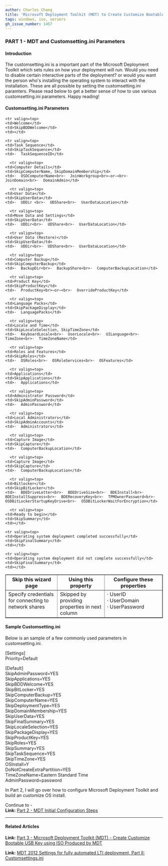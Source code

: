 ```yaml
---
author: Charles Chang
title: 'Microsoft Deployment Toolkit (MDT) to Create Customize Bootable USB Key - Customsetting.ini'
tags: windows, iso, servers
gh_issue_number: 1457
---
```


### PART 1 - MDT and Customsetting.ini Parameters ###

#### Introduction ####
The customsetting.ini is a important part of the Microsoft Deployment Toolkit which sets rules on how your deployment will run. Would you need to disable certain interactive parts of the deployment? or would you want the person who's installing the operating system to interact with the installation. These are all possible by setting the customsetting.ini paramters. Please read below to get a better sense of how to use various customsetting.ini parameters. Happy reading!

#### Customsetting.ini Parameters ####
<table width=100% border=1>
  <tr>
    <th width=33%><b>Skip this wizard page</b></th>
    <th width=30%><b>Using this property</b></th>
    <th width=37%><b>Configure these properties</b></th>
  </tr>
  
    <tr valign=top>
    <td>Welcome</td>
    <td>SkipBDDWelcome</td>
    <td></td>
  </tr>
  
  <tr valign=top>
    <td>Specify credentials for connecting to network shares</td>
    <td>Skipped by providing properties in next column</td>
    <td>·  UserID<BR>·  UserDomain<BR>·  UserPassword</td>
  </tr>
  
    <tr valign=top>
    <td>Task Sequence</td>
    <td>SkipTaskSequence</td>
    <td>·  TaskSequenceID</td>
  </tr>
  
      <tr valign=top>
    <td>Computer Details</td>
    <td>SkipComputerName, SkipDomainMembership</td>
    <td>·  OSDComputerName<br>·  JoinWorkgroup<br>–or–<br>·  JoinDomain<br>·  DomainAdmin</td>
  </tr>
  
      <tr valign=top>
    <td>User Data</td>
    <td>SkipUserData</td>
    <td>·  UDDir <br>·  UDShare<br>·  UserDataLocation</td>
  </tr>
  
      <tr valign=top>
    <td>Move Data and Settings</td>
    <td>SkipUserData</td>
    <td>·  UDDir<br>·  UDShare<br>·  UserDataLocation</td>
  </tr>
  
      <tr valign=top>
    <td>User Data (Restore)</td>
    <td>SkipUserData</td>
    <td>·  UDDir<br>·  UDShare<br>·  UserDataLocation</td>
  </tr>
  
      <tr valign=top>
    <td>Computer Backup</td>
    <td>SkipComputerBackup</td>
    <td>·  BackupDir<br>·  BackupShare<br>·  ComputerBackupLocation</td>
  </tr>
  
      <tr valign=top>
    <td>Product Key</td>
    <td>SkipProductKey</td>
    <td>·  ProductKey<br>–or–<br>·  OverrideProductKey</td>
  </tr>
  
      <tr valign=top>
    <td>Language Packs</td>
    <td>SkipPackageDisplay</td>
    <td>·  LanguagePacks</td>
  </tr>
  
      <tr valign=top>
    <td>Locale and Time</td>
    <td>SkipLocaleSelection, SkipTimeZone</td>
    <td>·  KeyboardLocale<br>·  UserLocale<br>·  UILanguage<br>·  TimeZone<br>·  TimeZoneName</td>
  </tr>
  
      <tr valign=top>
    <td>Roles and Features</td>
    <td>SkipRoles</td>
    <td>·  OSRoles<br>·  OSRoleServices<br>·  OSFeatures</td>
  </tr>
  
      <tr valign=top>
    <td>Applications</td>
    <td>SkipApplications</td>
    <td>·  Applications</td>
  </tr>
  
      <tr valign=top>
    <td>Administrator Password</td>
    <td>SkipAdminPassword</td>
    <td>·  AdminPassword</td>
  </tr>
  
      <tr valign=top>
    <td>Local Administrators</td>
    <td>SkipAdminAccounts</td>
    <td>·  Administrators</td>
  </tr>
  
      <tr valign=top>
    <td>Capture Image</td>
    <td>SkipCapture</td>
    <td>·  ComputerBackupLocation</td>
  </tr>
  
      <tr valign=top>
    <td>Capture Image</td>
    <td>SkipCapture</td>
    <td>·  ComputerBackupLocation</td>
  </tr>
  
      <tr valign=top>
    <td>Bitlocker</td>
    <td>SkipBitLocker</td>
    <td>·  BDEDriveLetter<br>·  BDEDriveSize<br>·  BDEInstall<br>·  BDEInstallSuppress<br>·  BDERecoveryKey<br>·  TPMOwnerPassword<br>·  OSDBitLockerStartupKeyDrive<br>·  OSDBitLockerWaitForEncryption</td>
  </tr>
  
      <tr valign=top>
    <td>Ready to begin</td>
    <td>SkipSummary</td>
    <td></td>
  </tr>
  
    <tr valign=top>
    <td>Operating system deployment completed successfully</td>
    <td>SkipFinalSummary</td>
    <td></td>
  </tr>
  
    <tr valign=top>
    <td>Operating system deployment did not complete successfully</td>
    <td>SkipFinalSummary</td>
    <td></td>
  </tr>
</table>


#### Sample Customsetting.ini ####

Below is an sample of a few commonly used parameters in customsetting.ini.<br>

[Settings] <br>
Priority=Default<br>

[Default] <br>
SkipAdminPassword=YES<br>
SkipApplications=YES<br>
SkipBDDWelcome=YES<br>
SkipBitLocker=YES<br>
SkipComputerBackup=YES<br>
SkipComputerName=YES<br>
SkipDeploymentType=YES<br>
SkipDomainMembership=YES<br>
SkipUserData=YES<br>
SkipFinalSummary=YES<br>
SkipLocaleSelection=YES<br>
SkipPackageDisplay=YES<br>
SkipProductKey=YES<br>
SkipRoles=YES<br>
SkipSummary=YES<br>
SkipTaskSequence=YES<br>
SkipTimeZone=YES<br>
OSInstall=Y<br>
DoNotCreateExtraPartition=YES<br>
TimeZoneName=Eastern Standard Time<br>
AdminPassword=password<br>

In Part 2, I will go over how to configure Microsoft Deployment Toolkit and build an customize OS install.

Continue to - <br>
**Link:** <A href=/blog/2018/09/12/Microsoft-Deployment-Toolkit-Initial-Configuration.html.md>Part 2 - MDT Initial Configuration Steps</a>
***
#### Related Articles ####
**Link:** <A href=/blog/2018/09/13/Microsoft-Deployment-Toolkit-Bootable-USB-Key.html.md>Part 3 - Microsoft Deployment Toolkit (MDT) - Create Customize Bootable USB Key using ISO Produced by MDT</a>

**Link:**  <a href="http://renshollanders.nl/2013/02/mdt-2012-settings-for-fully-automated-lti-deployment-part-ii-customsettings-ini/">MDT 2012 Settings for fully automated LTI deployment, Part II: Customsettings.ini</a>
